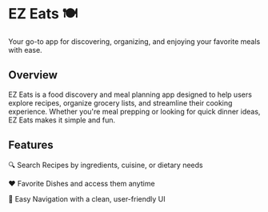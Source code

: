 <h1> EZ Eats 🍽️ </h1>

Your go-to app for discovering, organizing, and enjoying your favorite meals with ease.

<h2>Overview </h2>
EZ Eats is a food discovery and meal planning app designed to help users explore recipes, organize grocery lists, and streamline their cooking experience. Whether you're meal prepping or looking for quick dinner ideas, EZ Eats makes it simple and fun.

<h2>Features </h2>
🔍 Search Recipes by ingredients, cuisine, or dietary needs

❤️ Favorite Dishes and access them anytime

🔄 Easy Navigation with a clean, user-friendly UI

